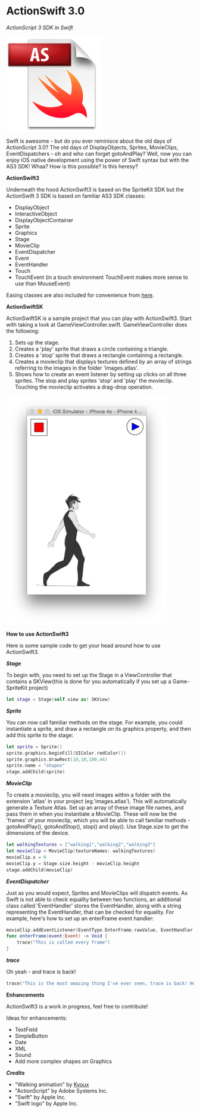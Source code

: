 # ActionSwift 3.0
*ActionScript 3 SDK in Swift*

![ActionSwift.png](ActionSwift.png)

Swift is awesome - but do you ever reminisce about the old days of ActionScript 3.0? The old days of DisplayObjects, Sprites, MovieClips, EventDispatchers - oh and who can forget gotoAndPlay? Well, now you can enjoy iOS native development using the power of Swift syntax but with the AS3 SDK! Whaa? How is this possible? Is this heresy?

**ActionSwift3**

Underneath the hood ActionSwift3 is based on the SpriteKit SDK but the ActionSwift 3 SDK is based on familiar AS3 SDK classes:

*   DisplayObject
*   InteractiveObject
*   DisplayObjectContainer
*   Sprite
*   Graphics
*   Stage
*   MovieClip
*   EventDispatcher
*   Event
*   EventHandler
*   Touch
*   TouchEvent (in a touch environment TouchEvent makes more sense to use than MouseEvent)

Easing classes are also included for convenience from [here](https://github.com/craiggrummitt/SpriteKitEasingSwift).

**ActionSwiftSK**

ActionSwiftSK is a sample project that you can play with ActionSwift3. Start with taking a look at GameViewController.swift. GameViewController does the following:

1. Sets up the stage.
2. Creates a 'play' sprite that draws a circle containing a triangle.
3. Creates a 'stop' sprite that draws a rectangle containing a rectangle.
4. Creates a movieclip that displays textures defined by an array of strings referring to the images in the folder 'images.atlas'. 
5. Shows how to create an event listener by setting up clicks on all three sprites. The stop and play sprites 'stop' and 'play' the movieclip. Touching the movieclip activates a drag-drop operation.

![screenshot.png](screenshot.png)

**How to use ActionSwift3**

Here is some sample code to get your head around how to use ActionSwift3.

***Stage***

To begin with, you need to set up the Stage in a ViewController that contains a SKView(this is done for you automatically if you set up a Game-SpriteKit project)

```Swift
let stage = Stage(self.view as! SKView)
```

***Sprite***

You can now call familiar methods on the stage. For example, you could instantiate a sprite, and draw a rectangle on its graphics property, and then add this sprite to the stage:

```Swift
let sprite = Sprite()
sprite.graphics.beginFill(UIColor.redColor())
sprite.graphics.drawRect(10,10,100,44)
sprite.name = "shapes"
stage.addChild(sprite)
```

***MovieClip***

To create a movieclip, you will need images within a folder with the extension 'atlas' in your project (eg.'images.atlas'). This will automatically generate a Texture Atlas. Set up an array of these image file names, and pass them in when you instantiate a MovieClip. These will now be the 'frames' of your movieclip, which you will be able to call familiar methods - gotoAndPlay(), gotoAndStop(), stop() and play(). Use Stage.size to get the dimensions of the device.

```Swift
let walkingTextures = ["walking1","walking2","walking3"]
let movieClip = MovieClip(textureNames: walkingTextures)
movieClip.x = 0
movieClip.y = Stage.size.height - movieClip.height
stage.addChild(movieClip)
```

***EventDispatcher***

Just as you would expect, Sprites and MovieClips will dispatch events. As Swift is not able to check equality between two functions, an additional class called 'EventHandler' stores the EventHandler, along with a string representing the EventHandler, that can be checked for equality. For example, here's how to set up an enterFrame event handler:

```Swift
movieClip.addEventListener(EventType.EnterFrame.rawValue, EventHandler(enterFrame, "enterFrame"))
func enterFrame(event:Event) -> Void {
    trace("This is called every frame")
}
```

***trace***

Oh yeah - and trace is back!

```Swift
trace("This is the most amazing thing I've ever seen, trace is back! How did they do this?")
```

**Enhancements**

ActionSwift3 is a work in progress, feel free to contribute! 

Ideas for enhancements:

*   TextField
*   SimpleButton
*   Date
*   XML
*   Sound
*   Add more complex shapes on Graphics

***Credits***

*   "Walking animation" by [Kyoux](http://kyoux.deviantart.com/)
*   "ActionScript" by Adobe Systems Inc.
*   "Swift" by Apple Inc.
*   "Swift logo" by Apple Inc.
